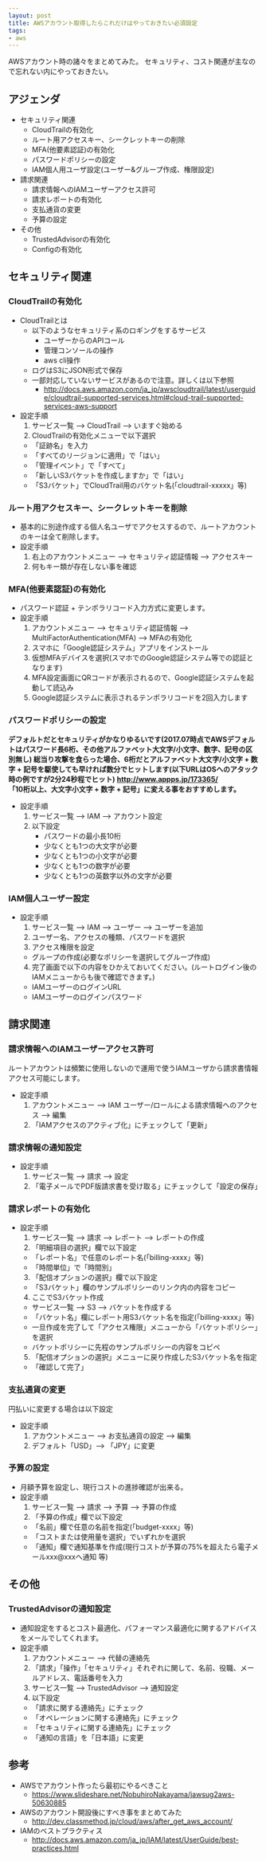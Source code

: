 ```yaml
---
layout: post
title: AWSアカウント取得したらこれだけはやっておきたい必須設定
tags: 
- aws
---
```

AWSアカウント時の諸々をまとめてみた。
セキュリティ、コスト関連が主なので忘れない内にやっておきたい。
<!-- more -->
## アジェンダ
- セキュリティ関連
  - CloudTrailの有効化
  - ルート用アクセスキー、シークレットキーの削除
  - MFA(他要素認証)の有効化
  - パスワードポリシーの設定
  - IAM個人用ユーザ設定(ユーザー&グループ作成、権限設定)
- 請求関連
  - 請求情報へのIAMユーザーアクセス許可
  - 請求レポートの有効化
  - 支払通貨の変更
  - 予算の設定
- その他
  - TrustedAdvisorの有効化
  - Configの有効化

## セキュリティ関連
### CloudTrailの有効化
- CloudTrailとは
  - 以下のようなセキュリティ系のロギングをするサービス
    - ユーザーからのAPIコール
    - 管理コンソールの操作
    - aws cli操作
  - ログはS3にJSON形式で保存
  - 一部対応していないサービスがあるので注意。詳しくは以下参照
    - http://docs.aws.amazon.com/ja_jp/awscloudtrail/latest/userguide/cloudtrail-supported-services.html#cloud-trail-supported-services-aws-support
- 設定手順
  1. サービス一覧 --> CloudTrail --> いますぐ始める
  2. CloudTrailの有効化メニューで以下選択
    - 「証跡名」を入力
    - 「すべてのリージョンに適用」で「はい」
    - 「管理イベント」で「すべて」
    - 「新しいS3バケットを作成しますか」で「はい」
    - 「S3バケット」でCloudTrail用のバケット名(「cloudtrail-xxxxx」等)

### ルート用アクセスキー、シークレットキーを削除
- 基本的に別途作成する個人名ユーザでアクセスするので、ルートアカウントのキーは全て削除します。
- 設定手順
  1. 右上のアカウントメニュー --> セキュリティ認証情報 --> アクセスキー
  2. 何もキー類が存在しない事を確認

### MFA(他要素認証)の有効化
- パスワード認証 + テンポラリコード入力方式に変更します。
- 設定手順
  1. アカウントメニュー --> セキュリティ認証情報 --> MultiFactorAuthentication(MFA) --> MFAの有効化
  2. スマホに「Google認証システム」アプリをインストール
  3. 仮想MFAデバイスを選択(スマホでのGoogle認証システム等での認証となります)
  4. MFA設定画面にQRコードが表示されるので、Google認証システムを起動して読込み
  5. Google認証システムに表示されるテンポラリコードを2回入力します

### パスワードポリシーの設定
**デフォルトだとセキュリティがかなりゆるいです(2017.07時点でAWSデフォルトはパスワード長6桁、その他アルファベット大文字/小文字、数字、記号の区別無し)
総当り攻撃を食らった場合、6桁だとアルファベット大文字/小文字 + 数字 + 記号を駆使しても早ければ数分でヒットします(以下URLはOSへのアタック時の例ですが2分24秒程でヒット)**
**http://www.appps.jp/173365/**  
**「10桁以上、大文字小文字 + 数字 + 記号」に変える事をおすすめします。**
- 設定手順
  1. サービス一覧 --> IAM --> アカウント設定
  2. 以下設定
     - パスワードの最小長10桁
     - 少なくとも1つの大文字が必要
     - 少なくとも1つの小文字が必要
     - 少なくとも1つの数字が必要
     - 少なくとも1つの英数字以外の文字が必要

### IAM個人ユーザー設定
- 設定手順
  1. サービス一覧 --> IAM --> ユーザー --> ユーザーを追加
  2. ユーザー名、アクセスの種類、パスワードを選択
  3. アクセス権限を設定
    - グループの作成(必要なポリシーを選択してグループ作成)
  4. 完了画面で以下の内容をひかえておいてください。(ルートログイン後のIAMメニューからも後で確認できます。)
    - IAMユーザーのログインURL
    - IAMユーザーのログインパスワード

## 請求関連
### 請求情報へのIAMユーザーアクセス許可
ルートアカウントは頻繁に使用しないので運用で使うIAMユーザから請求書情報アクセス可能にします。
- 設定手順
  1. アカウントメニュー --> IAM ユーザー/ロールによる請求情報へのアクセス --> 編集
  2. 「IAMアクセスのアクティブ化」にチェックして「更新」

### 請求情報の通知設定
- 設定手順
  1. サービス一覧 --> 請求 --> 設定
  2. 「電子メールでPDF版請求書を受け取る」にチェックして「設定の保存」

### 請求レポートの有効化
- 設定手順
  1. サービス一覧 --> 請求 --> レポート --> レポートの作成
  2. 「明細項目の選択」欄で以下設定
    - 「レポート名」で任意のレポート名(「billing-xxxx」等)
    - 「時間単位」で「時間別」
  3. 「配信オプションの選択」欄で以下設定
    - 「S3バケット」欄のサンプルポリシーのリンク内の内容をコピー
  4. ここでS3バケット作成
    - サービス一覧 --> S3 --> バケットを作成する
    - 「バケット名」欄にレポート用S3バケット名を指定(「billing-xxxx」等)
    - 一旦作成を完了して「アクセス権限」メニューから「バケットポリシー」を選択
    - バケットポリシーに先程のサンプルポリシーの内容をコピペ
  5. 「配信オプションの選択」メニューに戻り作成したS3バケット名を指定
    - 「確認して完了」

### 支払通貨の変更
円払いに変更する場合は以下設定
- 設定手順
  1. アカウントメニュー --> お支払通貨の設定 --> 編集
  2. デフォルト「USD」--> 「JPY」に変更

### 予算の設定
- 月額予算を設定し、現行コストの進捗確認が出来る。
- 設定手順
  1. サービス一覧 --> 請求 --> 予算 --> 予算の作成
  2. 「予算の作成」欄で以下設定
    - 「名前」欄で任意の名前を指定(「budget-xxxx」等)
    - 「コストまたは使用量を選択」でいずれかを選択
    - 「通知」欄で通知基準を作成(現行コストが予算の75%を超えたら電子メールxxx@xxxへ通知 等)

## その他
### TrustedAdvisorの通知設定
- 通知設定をするとコスト最適化、パフォーマンス最適化に関するアドバイスをメールでしてくれます。
- 設定手順
  1. アカウントメニュー --> 代替の連絡先
  2. 「請求」「操作」「セキュリティ」それぞれに関して、名前、役職、メールアドレス、電話番号を入力
  3. サービス一覧 --> TrustedAdvisor --> 通知設定
  4. 以下設定
    - 「請求に関する連絡先」にチェック
    - 「オペレーションに関する連絡先」にチェック
    - 「セキュリティに関する連絡先」にチェック
    - 「通知の言語」を「日本語」に変更

## 参考
- AWSでアカウント作ったら最初にやるべきこと
  - https://www.slideshare.net/NobuhiroNakayama/jawsug2aws-50630885
- AWSのアカウント開設後にすべき事をまとめてみた
  - http://dev.classmethod.jp/cloud/aws/after_get_aws_account/
- IAMのベストプラクティス
  - http://docs.aws.amazon.com/ja_jp/IAM/latest/UserGuide/best-practices.html
